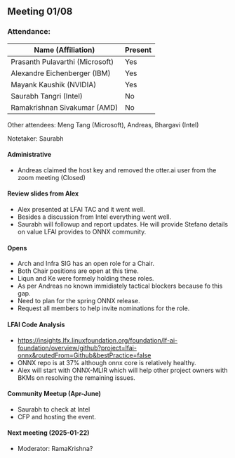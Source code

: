 ##  Meeting 01/08

### Attendance:

| Name (Affiliation)              | Present  |
| ------------------------------- | -------- |
| Prasanth Pulavarthi (Microsoft) | Yes |
| Alexandre Eichenberger (IBM)    | Yes |
| Mayank Kaushik (NVIDIA)         | Yes |
| Saurabh Tangri (Intel)          | No |
| Ramakrishnan Sivakumar (AMD)    | No |

Other attendees: Meng Tang (Microsoft), Andreas, Bhargavi (Intel)

Notetaker: Saurabh

#### Administrative
  - Andreas claimed the host key and removed the otter.ai user from the zoom meeting
  (Closed)

#### Review slides from Alex
  - Alex presented at LFAI TAC and it went well.
  - Besides a discussion from Intel everything went well. 
  - Saurabh will followup and report updates. He will provide Stefano details on value LFAI provides to ONNX community.

#### Opens
- Arch and Infra SIG has an open role for a Chair.
- Both Chair positions are open at this time.
- Liqun and Ke were formely holding these roles.
- As per Andreas no known immidiately tactical blockers because fo this gap.
- Need to plan for the spring ONNX release.
- Request all members to help invite nominations for the role.

#### LFAI Code Analysis
- https://insights.lfx.linuxfoundation.org/foundation/lf-ai-foundation/overview/github?project=lfai-onnx&routedFrom=Github&bestPractice=false
- ONNX repo is at 37% although onnx core is relatively healthy.
- Alex will start with ONNX-MLIR which will help other project owners with BKMs on resolving the remaining issues.

#### Community Meetup (Apr-June)
- Saurabh to check at Intel
- CFP and hosting the event.

#### Next meeting (2025-01-22)
 - Moderator: RamaKrishna?
